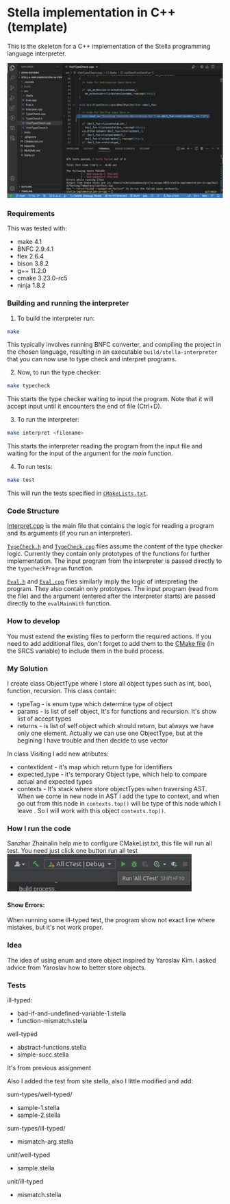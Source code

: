 # Stella implementation in C++ (template)

This is the skeleton for a C++ implementation of the Stella programming language interpreter.

![Screenshot from VS Code.](images/vscode-demo.png)

### Requirements

This was tested with:

* make 4.1
* BNFC 2.9.4.1
* flex 2.6.4
* bison 3.8.2
* g++ 11.2.0
* cmake 3.23.0-rc5
* ninja 1.8.2

### Building and running the interpreter

1. To build the interpreter run:

```sh
make
```

This typically involves running BNFC converter, and compiling the project in the chosen language,
resulting in an executable `build/stella-interpreter` that you can now use to type check and interpret programs.

2. Now, to run the type checker:

```sh
make typecheck
```

This starts the type checker waiting to input the program. Note that it will accept input until it encounters the end of file (Ctrl+D).

3. To run the interpreter:

```sh
make interpret <filename>
```

This starts the interpreter reading the program from the input file and waiting for the input of the argument for the _main_ function.

4. To run tests:

```sh
make test
```

This will run the tests specified in [`CMakeLists.txt`](CMakeLists.txt).

### Code Structure

[Interpret.cpp](src/Interpret.cpp) is the main file that contains the logic for reading a program and its arguments (if you run an interpreter).

[`TypeCheck.h`](src/TypeCheck.h) and [`TypeCheck.cpp`](src/TypeCheck.cpp) files assume the content of the type checker logic. Currently they contain only prototypes of the functions for further implementation.
The input program from the interpreter is passed directly to the `typecheckProgram` function.

[`Eval.h`](src/Eval.cpp) and [`Eval.cpp`](src/Eval.cpp) files similarly imply the logic of interpreting the program. They also contain only prototypes. The input program (read from the file) and the argument (entered after the interpreter starts) are passed directly to the `evalMainWith` function.

### How to develop

You must extend the existing files to perform the required actions.
If you need to add additional files, don't forget to add them to the [CMake file](CMakeLists.txt) (in the SRCS variable) to include them in the build process. 



### My Solution

I create class ObjectType where I store all object types such as int, bool, function, recursion.
This class contain:
- typeTag - is enum type which determine type of object
- params - is list of self object, It's for functions and recursion. It's show list of accept types
- returns  - is list of self object which should return, but always we have only one element. Actually we can use one ObjectType, but at the begining I have trouble and then decide to use vector

In class Visiting I add new atributes:

- contextIdent - it's map which return type for identifiers
- expected_type - it's temporary Object type, which help to compare actual and expected types
- contexts - It's stack where store objectTypes when traversing AST. When we come in new node in AST I add the type to context, and when go out from this node in ```contexts.top()``` will be type of this node which I leave . So I will work with this object ```contexts.top()```.

### How I run the code

Sanzhar Zhainalin help me to configure CMakeList.txt, this file will run all test. You need just click one button run all test 
<img src="button.png">

#### Show Errors:

When running some ill-typed test, the program show not exact line where mistakes, but it's not work proper.


### Idea

The idea of using enum and store object inspired by Yaroslav Kim. I asked advice from Yaroslav how to better store objects.

### Tests
ill-typed:
- bad-if-and-undefined-variable-1.stella
- function-mismatch.stella

well-typed
- abstract-functions.stella
- simple-succ.stella 

It's from previous assignment


Also I added the test from site stella, also I little modified and add:

sum-types/well-typed/
- sample-1.stella
- sample-2.stella

sum-types/ill-typed/
- mismatch-arg.stella

unit/well-typed
- sample.stella

unit/ill-typed
- mismatch.stella
